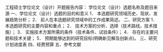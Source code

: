 工程硕士学位论文（设计）开题报告内容：
学位论文（设计）选题名称及题目来源
一、学位论文（设计）选题的目的和意义
1．	本选题研究领域历史、现状、发展趋势分析；
2．	前人在本选题研究领域中的工作成果简述。
二、研究方案
1．	本选题研究的主要内容和重点；
2．	技术方案的分析、选择（技术路线，技术措施）；
3．	实施技术方案所需的条件（技术条件、试验条件）；
4．	存在的主要问题和技术关键；
5．	预期能够达到的研究目标(明确新见解及创新点)。
三、研究计划进度表
四、经费预算
五、参考文献

